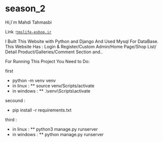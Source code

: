# season_2



Hi,I`m Mahdi Tahmasbi

Link :<code><a href="https://tmslife-eshop.ir/">tmslife-eshop.ir</a></code>

I Built This Website with Python and Django And Used Mysql For DataBase. This Website Has : Login &
Register/Custom Admin/Home Page/Shop List/ Detail
Product/Galleries/Comment Section and..




For Running This Project You Need to Do:

first

* python -m venv venv
* in linux :
** source venv/Scripts/activate
* in windows :
** .\venv\Scripts\activate


secound :



* pip install -r requirements.txt


third : 


* in linux :
** python3 manage.py runserver
* in windows :
** python manage.py runserver
